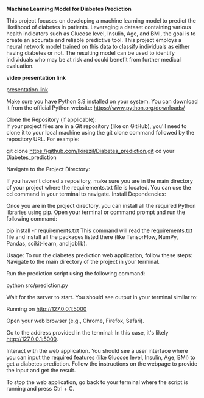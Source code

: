 **Machine Learning Model for Diabetes Prediction**

This project focuses on developing a machine learning model to predict the likelihood of diabetes in patients. Leveraging a dataset containing various health indicators such as Glucose level, Insulin, Age, and BMI, the goal is to create an accurate and reliable predictive tool. This project employs a neural network model trained on this data to classify individuals as either having diabetes or not. The resulting model can be used to identify individuals who may be at risk and could benefit from further medical evaluation.

**video presentation link**

[presentation link](https://www.loom.com/share/227ecc2cc44445d3a04103efef3bf229?sid=871edcd3-9d5e-4558-9bf5-10a6a8c4dd2e)




Make sure you have Python 3.9 installed on your system. You can download it from the official Python website: https://www.python.org/downloads/


Clone the Repository (if applicable):  
If your project files are in a Git repository (like on GitHub), you'll need to clone it to your local machine using the git clone command followed by the repository URL. For example:
 
git clone https://github.com/IkireziI/Diabetes_prediction.git
cd your Diabetes_prediction
 
Navigate to the Project Directory:


If you haven't cloned a repository, make sure you are in the main directory of your project where the requirements.txt file is located. You can use the cd command in your terminal to navigate.
Install Dependencies:


Once you are in the project directory, you can install all the required Python libraries using pip. Open your terminal or command prompt and run the following command:
 
pip install -r requirements.txt
 This command will read the requirements.txt file and install all the packages listed there (like TensorFlow, NumPy, Pandas, scikit-learn, and joblib).  



Usage:
To run the diabetes prediction web application, follow these steps:
Navigate to the main directory of the project in your terminal.


Run the prediction script using the following command:


python src/prediction.py


Wait for the server to start. You should see output in your terminal similar to:

 Running on http://127.0.0.1:5000


Open your web browser (e.g., Chrome, Firefox, Safari).


Go to the address provided in the terminal: In this case, it's likely http://127.0.0.1:5000.


Interact with the web application. You should see a user interface where you can input the required features (like Glucose level, Insulin, Age, BMI) to get a diabetes prediction. Follow the instructions on the webpage to provide the input and get the result.


To stop the web application, go back to your terminal where the script is running and press Ctrl + C.
